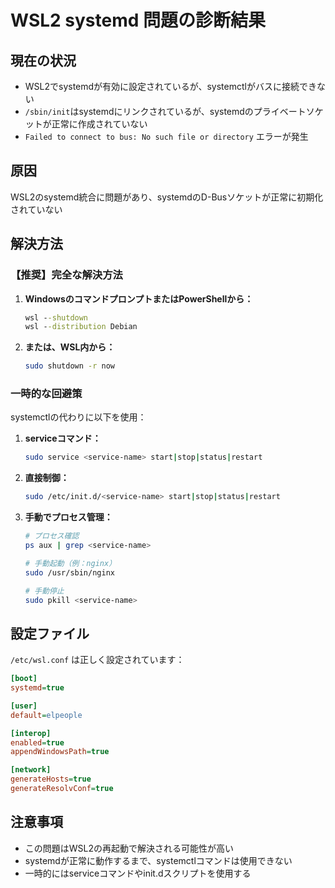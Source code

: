 # WSL2 systemd 問題の診断結果

## 現在の状況
- WSL2でsystemdが有効に設定されているが、systemctlがバスに接続できない
- `/sbin/init`はsystemdにリンクされているが、systemdのプライベートソケットが正常に作成されていない
- `Failed to connect to bus: No such file or directory` エラーが発生

## 原因
WSL2のsystemd統合に問題があり、systemdのD-Busソケットが正常に初期化されていない

## 解決方法

### 【推奨】完全な解決方法
1. **WindowsのコマンドプロンプトまたはPowerShellから：**
   ```cmd
   wsl --shutdown
   wsl --distribution Debian
   ```

2. **または、WSL内から：**
   ```bash
   sudo shutdown -r now
   ```

### 一時的な回避策
systemctlの代わりに以下を使用：

1. **serviceコマンド：**
   ```bash
   sudo service <service-name> start|stop|status|restart
   ```

2. **直接制御：**
   ```bash
   sudo /etc/init.d/<service-name> start|stop|status|restart
   ```

3. **手動でプロセス管理：**
   ```bash
   # プロセス確認
   ps aux | grep <service-name>
   
   # 手動起動（例：nginx）
   sudo /usr/sbin/nginx
   
   # 手動停止
   sudo pkill <service-name>
   ```

## 設定ファイル
`/etc/wsl.conf` は正しく設定されています：
```ini
[boot]
systemd=true

[user]
default=elpeople

[interop]
enabled=true
appendWindowsPath=true

[network]
generateHosts=true
generateResolvConf=true
```

## 注意事項
- この問題はWSL2の再起動で解決される可能性が高い
- systemdが正常に動作するまで、systemctlコマンドは使用できない
- 一時的にはserviceコマンドやinit.dスクリプトを使用する